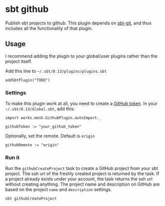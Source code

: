 # sbt github

Publish sbt projects to github.
This plugin depends on [sbt-git](TODO), and thus includes all the functionality of that plugin.

## Usage

I recommend adding the plugin to your global/user plugins rather than the project itself.

Add this line to `~/.sbt/0.13/plugins/plugins.sbt`

    addSbtPlugin("TODO")
    
### Settings

To make this plugin work at all, you need to create a [GitHub token](TODO). In your `~/.sbt/0.13/Global.sbt`, add this:

    import works.mesh.GithubPlugin.autoImport._
    
    githubToken := "your_github_token"
    

Optionally, set the remote. Default is `origin`

    githubRemote := "origin"
    
    
### Run it

Run the `githubCreateProject` task to create a GitHub project from your sbt project. The ssh url of the freshly created
project is returned by the task. If a project already exists under your account, the task returns the ssh url without 
creating anything. The project name and description on GitHub are based on the project `name` and `description` settings. 

    sbt githubCreateProject